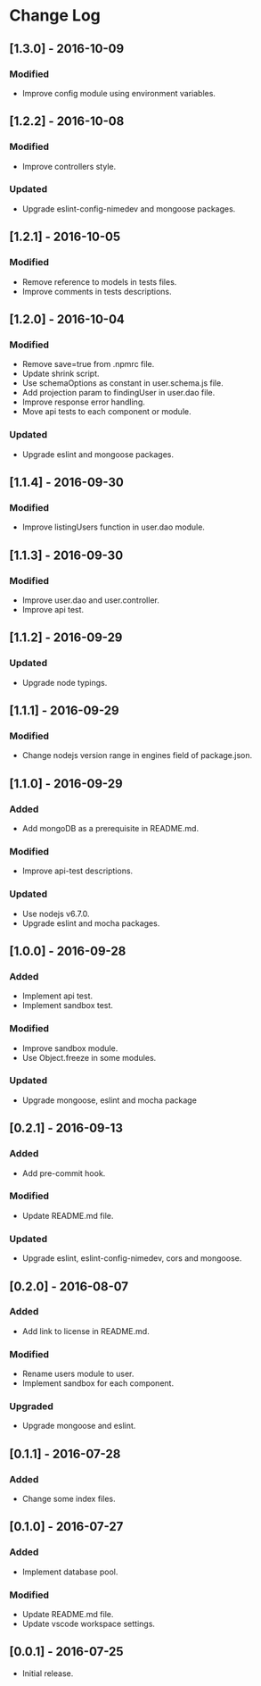# Change Log

## [1.3.0] - 2016-10-09

### Modified
- Improve config module using environment variables.


## [1.2.2] - 2016-10-08

### Modified
- Improve controllers style.

### Updated
- Upgrade eslint-config-nimedev and mongoose packages.


## [1.2.1] - 2016-10-05

### Modified
- Remove reference to models in tests files.
- Improve comments in tests descriptions.


## [1.2.0] - 2016-10-04

### Modified
- Remove save=true from .npmrc file.
- Update shrink script.
- Use schemaOptions as constant in user.schema.js file.
- Add projection param to findingUser in user.dao file.
- Improve response error handling.
- Move api tests to each component or module.

### Updated
- Upgrade eslint and mongoose packages.


## [1.1.4] - 2016-09-30

### Modified
- Improve listingUsers function in user.dao module.


## [1.1.3] - 2016-09-30

### Modified
- Improve user.dao and user.controller.
- Improve api test.


## [1.1.2] - 2016-09-29

### Updated
- Upgrade node typings.


## [1.1.1] - 2016-09-29

### Modified
- Change nodejs version range in engines field of package.json.


## [1.1.0] - 2016-09-29

### Added
- Add mongoDB as a prerequisite in README.md.

### Modified
- Improve api-test descriptions.

### Updated
- Use nodejs v6.7.0.
- Upgrade eslint and mocha packages.


## [1.0.0] - 2016-09-28

### Added
- Implement api test.
- Implement sandbox test.

### Modified
- Improve sandbox module.
- Use Object.freeze in some modules.

### Updated
- Upgrade mongoose, eslint and mocha package


## [0.2.1] - 2016-09-13

### Added
- Add pre-commit hook.

### Modified
- Update README.md file.

### Updated
- Upgrade eslint, eslint-config-nimedev, cors and mongoose.


## [0.2.0] - 2016-08-07

### Added 
- Add link to license in README.md.

### Modified
- Rename users module to user.
- Implement sandbox for each component.

### Upgraded
- Upgrade mongoose and eslint.


## [0.1.1] - 2016-07-28

### Added
- Change some index files.


## [0.1.0] - 2016-07-27

### Added
- Implement database pool.

### Modified
- Update README.md file.
- Update vscode workspace settings.


## [0.0.1] - 2016-07-25

* Initial release.